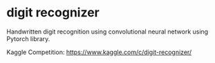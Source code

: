 # digit recognizer

Handwritten digit recognition using convolutional neural network using Pytorch library.

Kaggle Competition: https://www.kaggle.com/c/digit-recognizer/









































































































































































































































































































































































